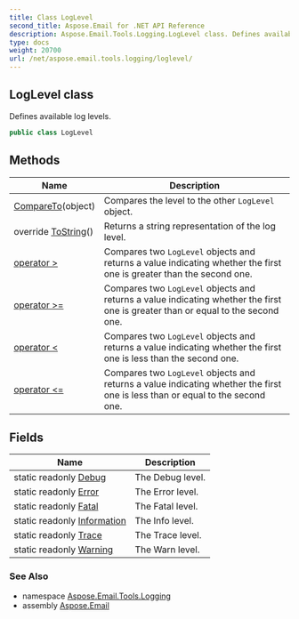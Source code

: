 ```yaml
---
title: Class LogLevel
second_title: Aspose.Email for .NET API Reference
description: Aspose.Email.Tools.Logging.LogLevel class. Defines available log levels
type: docs
weight: 20700
url: /net/aspose.email.tools.logging/loglevel/
---
```

## LogLevel class

Defines available log levels.

```csharp
public class LogLevel
```

## Methods

| Name | Description |
| --- | --- |
| [CompareTo](../../aspose.email.tools.logging/loglevel/compareto/)(object) | Compares the level to the other `LogLevel` object. |
| override [ToString](../../aspose.email.tools.logging/loglevel/tostring/)() | Returns a string representation of the log level. |
| [operator &gt;](../../aspose.email.tools.logging/loglevel/op_greaterthan/) | Compares two `LogLevel` objects and returns a value indicating whether the first one is greater than the second one. |
| [operator &gt;=](../../aspose.email.tools.logging/loglevel/op_greaterthanorequal/) | Compares two `LogLevel` objects and returns a value indicating whether the first one is greater than or equal to the second one. |
| [operator &lt;](../../aspose.email.tools.logging/loglevel/op_lessthan/) | Compares two `LogLevel` objects and returns a value indicating whether the first one is less than the second one. |
| [operator &lt;=](../../aspose.email.tools.logging/loglevel/op_lessthanorequal/) | Compares two `LogLevel` objects and returns a value indicating whether the first one is less than or equal to the second one. |

## Fields

| Name | Description |
| --- | --- |
| static readonly [Debug](../../aspose.email.tools.logging/loglevel/debug/) | The Debug level. |
| static readonly [Error](../../aspose.email.tools.logging/loglevel/error/) | The Error level. |
| static readonly [Fatal](../../aspose.email.tools.logging/loglevel/fatal/) | The Fatal level. |
| static readonly [Information](../../aspose.email.tools.logging/loglevel/information/) | The Info level. |
| static readonly [Trace](../../aspose.email.tools.logging/loglevel/trace/) | The Trace level. |
| static readonly [Warning](../../aspose.email.tools.logging/loglevel/warning/) | The Warn level. |

### See Also

* namespace [Aspose.Email.Tools.Logging](../../aspose.email.tools.logging/)
* assembly [Aspose.Email](../../)



